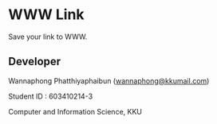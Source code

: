 # WWW Link

Save your link to WWW.

## Developer

Wannaphong Phatthiyaphaibun (wannaphong@kkumail.com)

Student ID : 603410214-3

Computer and Information Science, KKU
